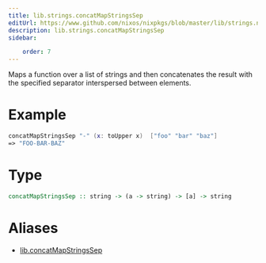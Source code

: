 ```yaml
---
title: lib.strings.concatMapStringsSep
editUrl: https://www.github.com/nixos/nixpkgs/blob/master/lib/strings.nix#L163C5
description: lib.strings.concatMapStringsSep
sidebar:

    order: 7
---
```


Maps a function over a list of strings and then concatenates the
result with the specified separator interspersed between
elements.

# Example

```nix
concatMapStringsSep "-" (x: toUpper x)  ["foo" "bar" "baz"]
=> "FOO-BAR-BAZ"
```

# Type

```haskell
concatMapStringsSep :: string -> (a -> string) -> [a] -> string
```


# Aliases

- [lib.concatMapStringsSep](/nix-doc-comments/reference/lib/lib-concatMapStringsSep)


